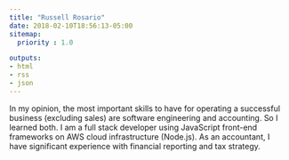 ```yaml
---
title: "Russell Rosario"
date: 2018-02-10T18:56:13-05:00
sitemap:
  priority : 1.0

outputs:
- html
- rss
- json
---
```

<p>In my opinion, the most important skills to have for operating a successful business (excluding sales) are software engineering and accounting. So I learned both. I am a full stack developer using JavaScript front-end frameworks on AWS cloud infrastructure (Node.js). As an accountant, I have significant experience with financial reporting and tax strategy.</p>
